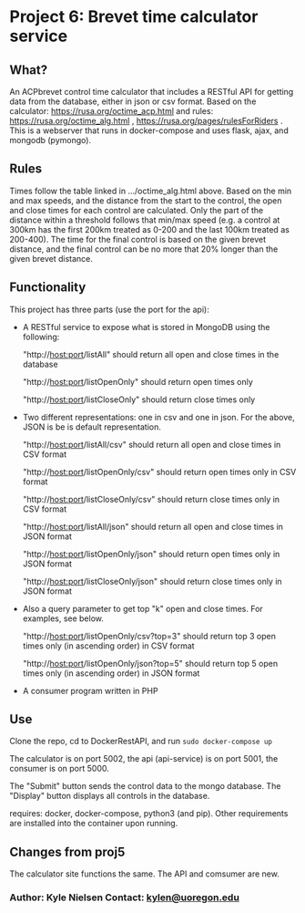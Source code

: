 # Project 6: Brevet time calculator service


## What?

An ACPbrevet control time calculator that includes a RESTful API for getting data from the database, either in json or csv format. Based on the calculator: https://rusa.org/octime_acp.html and rules: https://rusa.org/octime_alg.html , https://rusa.org/pages/rulesForRiders . This is a webserver that runs in docker-compose and uses flask, ajax, and mongodb (pymongo).


## Rules

Times follow the table linked in .../octime_alg.html above. Based on the min and max speeds, and the distance from the start to the control, the open and close times for each control are calculated. Only the part of the distance within a threshold follows that min/max speed (e.g. a control at 300km has the first 200km treated as 0-200 and the last 100km treated as 200-400). The time for the final control is based on the given brevet distance, and the final control can be no more that 20% longer than the given brevet distance.


## Functionality

This project has three parts (use the port for the api): 

* A RESTful service to expose what is stored in MongoDB using the following:

   "http://<host:port>/listAll" should return all open and close times in the database
   
   "http://<host:port>/listOpenOnly" should return open times only
   
   "http://<host:port>/listCloseOnly" should return close times only

* Two different representations: one in csv and one in json. For the above, JSON is be is default representation. 

   "http://<host:port>/listAll/csv" should return all open and close times in CSV format
   
   "http://<host:port>/listOpenOnly/csv" should return open times only in CSV format
   
   "http://<host:port>/listCloseOnly/csv" should return close times only in CSV format

   "http://<host:port>/listAll/json" should return all open and close times in JSON format
   
   "http://<host:port>/listOpenOnly/json" should return open times only in JSON format
   
   "http://<host:port>/listCloseOnly/json" should return close times only in JSON format

* Also a query parameter to get top "k" open and close times. For examples, see below.

   "http://<host:port>/listOpenOnly/csv?top=3" should return top 3 open times only (in ascending order) in CSV format 
   
   "http://<host:port>/listOpenOnly/json?top=5" should return top 5 open times only (in ascending order) in JSON format

* A consumer program written in PHP


## Use

Clone the repo, cd to DockerRestAPI, and run `sudo docker-compose up`

The calculator is on port 5002, the api (api-service) is on port 5001, the consumer is on port 5000.

The "Submit" button sends the control data to the mongo database. The "Display" button displays all controls in the database.

requires: docker, docker-compose, python3 (and pip). Other requirements are installed into the container upon running.


## Changes from proj5

The calculator site functions the same. The API and comsumer are new.



### Author: Kyle Nielsen   Contact: kylen@uoregon.edu
